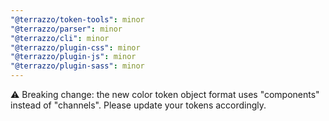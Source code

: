 ```yaml
---
"@terrazzo/token-tools": minor
"@terrazzo/parser": minor
"@terrazzo/cli": minor
"@terrazzo/plugin-css": minor
"@terrazzo/plugin-js": minor
"@terrazzo/plugin-sass": minor
---
```


⚠️ Breaking change: the new color token object format uses "components" instead of "channels". Please update your tokens accordingly.
